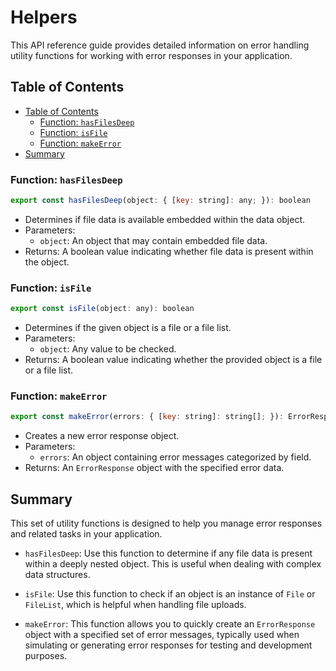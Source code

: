 # Helpers

This API reference guide provides detailed information on error handling utility functions for working with error responses in your application.

## Table of Contents

- [Table of Contents](#table-of-contents)
    - [Function: `hasFilesDeep`](#function-hasfilesdeep)
    - [Function: `isFile`](#function-isfile)
    - [Function: `makeError`](#function-makeerror)
- [Summary](#summary)

### Function: `hasFilesDeep`

```javascript
export const hasFilesDeep(object: { [key: string]: any; }): boolean
```

- Determines if file data is available embedded within the data object.
- Parameters:
    - `object`: An object that may contain embedded file data.
- Returns: A boolean value indicating whether file data is present within the object.

### Function: `isFile`

```javascript
export const isFile(object: any): boolean
```

- Determines if the given object is a file or a file list.
- Parameters:
    - `object`: Any value to be checked.
- Returns: A boolean value indicating whether the provided object is a file or a file list.

### Function: `makeError`

```javascript
export const makeError(errors: { [key: string]: string[]; }): ErrorResponse
```

- Creates a new error response object.
- Parameters:
    - `errors`: An object containing error messages categorized by field.
- Returns: An `ErrorResponse` object with the specified error data.

## Summary

This set of utility functions is designed to help you manage error responses and related tasks in your application.

- `hasFilesDeep`: Use this function to determine if any file data is present within a deeply nested object. This is useful when dealing with complex data structures.

- `isFile`: Use this function to check if an object is an instance of `File` or `FileList`, which is helpful when handling file uploads.

- `makeError`: This function allows you to quickly create an `ErrorResponse` object with a specified set of error messages, typically used when simulating or generating error responses for testing and development purposes.
